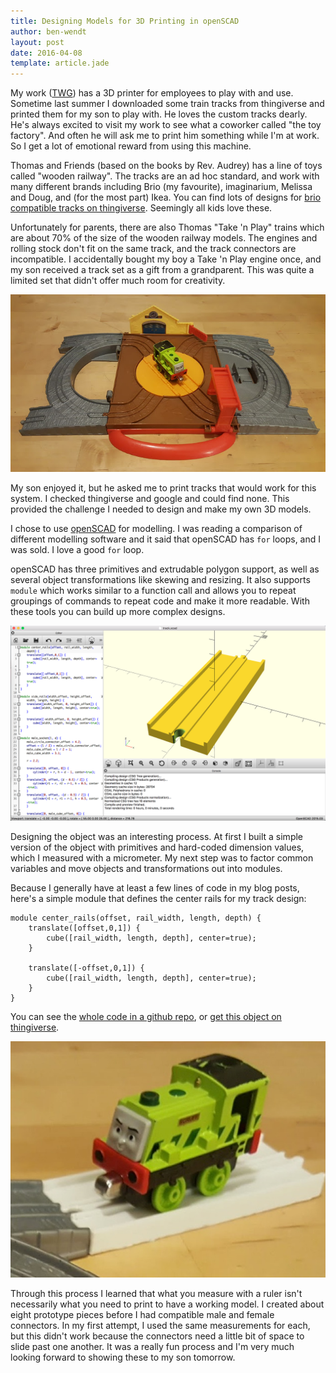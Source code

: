 ```yaml
---
title: Designing Models for 3D Printing in openSCAD
author: ben-wendt
layout: post
date: 2016-04-08
template: article.jade
---
```


My work ([TWG](http://twg.ca)) has a 3D printer for employees to play with and use. Sometime
last summer I downloaded some train tracks from thingiverse and printed them for my son to play
with. He loves the custom tracks dearly. He's always excited to visit my work to 
see what a coworker called "the toy factory". And often he will ask me to print him something
while I'm at work. So I get a lot of emotional reward from using this machine.

<span class="more"></span>

Thomas and Friends (based on the books by Rev. Audrey) has a line of toys called "wooden
railway". The tracks are an ad hoc standard, and work with many different brands including
Brio (my favourite), imaginarium, Melissa and Doug, and (for the most part) Ikea. You can
find lots of designs for [brio compatible tracks on thingiverse](https://www.thingiverse.com/tag:brio).
Seemingly all kids love these.

Unfortunately for parents, there are also Thomas "Take 'n Play" trains which are about 70% of the size
of the wooden railway models. The engines and rolling stock don't fit on the same track, and the track connectors
are incompatible. I accidentally bought my boy a Take 'n Play engine
once, and my son received a track set as a gift from a grandparent. This was quite a limited set that
didn't offer much room for creativity.

![the set](take1.jpg)

My son enjoyed it, but he asked me to print tracks that would work for this system.
I checked thingiverse and google and could find none. This provided the challenge I needed to design and
make my own 3D models.

I chose to use [openSCAD](http://www.openscad.org/) for modelling. I was reading a comparison of different
modelling software and it said that openSCAD has `for` loops, and I was sold. I love a good `for` loop.

openSCAD has three primitives and extrudable polygon support, as well as several object transformations like
skewing and resizing. It also supports `module` which works similar to a function call and allows you to
repeat groupings of commands to repeat code and make it more readable. With these tools you can build up more 
complex designs.

![What openSCAD looks like](app.png)

Designing the object was an interesting process. At first I built a simple version of the object with 
primitives and hard-coded dimension values, which I measured with a micrometer. My next step was to
factor common variables and move objects and transformations out into modules.

Because I generally have at least a few lines of code in my blog posts, here's a simple module that
defines the center rails for my track design:

```
module center_rails(offset, rail_width, length, depth) {
    translate([offset,0,1]) {
        cube([rail_width, length, depth], center=true);
    }

    translate([-offset,0,1]) {
        cube([rail_width, length, depth], center=true);
    }
}
```

You can see the [whole code in a github repo](https://github.com/rbwendt/take-n-play-straight-track),
or [get this object on thingiverse](http://www.thingiverse.com/thing:1477289).

![train](train.jpg)

Through this process I learned that what you measure with a ruler isn't necessarily what you need
to print to have a working model. I created about eight prototype pieces before I had compatible male
and female connectors. In my first attempt, I used the same measurements for each, but this didn't work 
because the connectors need a little bit of space to slide past one another. It was a really fun process
and I'm very much looking forward to showing these to my son tomorrow.

